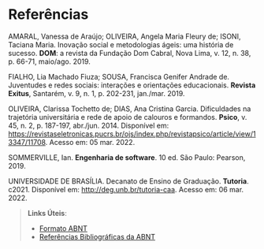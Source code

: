 # Referências

AMARAL, Vanessa de Araújo; OLIVEIRA, Angela Maria Fleury de; ISONI, Taciana Maria. Inovação social e metodologias ágeis: uma história de sucesso. <b>DOM</b>: a revista da Fundação Dom Cabral, Nova Lima, v. 12, n. 38, p. 66-71, maio/ago. 2019.

FIALHO, Lia Machado Fiuza; SOUSA, Francisca Genifer Andrade de. Juventudes e redes sociais: interações e orientações educacionais. <b>Revista Exitus</b>, Santarém, v. 9, n. 1, p. 202-231, jan./mar. 2019.

OLIVEIRA, Clarissa Tochetto de; DIAS, Ana Cristina Garcia. Dificuldades na trajetória universitária e rede de apoio de calouros e formandos. <b>Psico</b>, v. 45, n. 2, p. 187-197, abr./jun. 2014. Disponível em: https://revistaseletronicas.pucrs.br/ojs/index.php/revistapsico/article/view/13347/11708. Acesso em: 05 mar. 2022.

SOMMERVILLE, Ian. <b>Engenharia de software</b>. 10 ed. São Paulo: Pearson, 2019.

UNIVERSIDADE DE BRASÍLIA. Decanato de Ensino de Graduação. <b>Tutoria</b>. c2021. Disponível em: http://deg.unb.br/tutoria-caa. Acesso em: 06 mar. 2022.

> **Links Úteis**:
> - [Formato ABNT](https://www.normastecnicas.com/abnt/trabalhos-academicos/referencias/)
> - [Referências Bibliográficas da ABNT](https://comunidade.rockcontent.com/referencia-bibliografica-abnt/)
